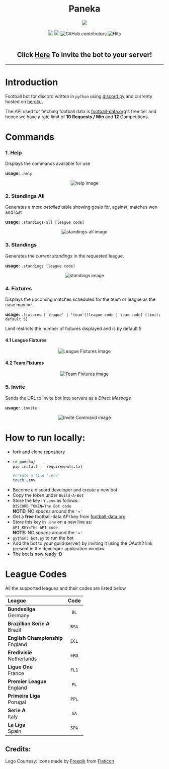 <h1 align="center">Paneka</h1>
<p align = "center"><img src = "https://maheshk23.imfast.io/Paneka/logo.png"><br><br>
<img src = "https://img.shields.io/github/languages/top/MaheshBharadwaj/paneka?logo=python&logoColor=%23dddddd&style=flat-square">
<img src = "https://img.shields.io/github/v/tag/MaheshBharadwaj/paneka?color=%2349a305&label=Release&logo=github&logoColor=%23dddddd&style=flat-square">
<img alt="GitHub contributors" src="https://img.shields.io/github/contributors/MaheshBharadwaj/paneka?color=%2349a305&label=Contributors&logo=GitHub&style=flat-square">
<img alt="Hits" src="http://hits.dwyl.com/MaheshBharadwaj/Paneka-discord-bot.svg"><br><br>
<h2 align="center">Click <a href = "https://discord.com/api/oauth2/authorize?client_id=731544990446256198&permissions=60416&scope=bot">Here</a> To invite the bot to your server!</h2>
</p>
<hr>

# Introduction
Football bot for discord written in `python` using [discord.py](https://pypi.org/project/discord.py/) and currenty hosted on [heroku](https://heroku.com).

The API used for fetching football data is [football-data.org](https://football-data.org)'s free tier and hence we have a rate limit of **10 Requests / Min** and **12** Competitions.

# Commands
### 1. Help
Displays the commands available for use

**usage:** `.help`

<p align="center">
<img alt="help image" src="https://maheshk23.imfast.io/Paneka/help-command.png">
</p>

### 2. Standings All
Generates a more _detailed_ table showing goals for, against, matches won and lost

**usage:** `.standings-all [league code]`

<p align="center">
<img alt="standings-all image" src="https://maheshk23.imfast.io/Paneka/standings-all.png">
</p>

### 3. Standings
Generates the _current standings_ in the requested league.

**usage:** `.standings [league code]`

<p align="center">
<img alt="standings image" src="https://maheshk23.imfast.io/Paneka/standings.png">
</p>

### 4. Fixtures
Displays the upcoming matches scheduled for the team or league as the case may be.


**usage:** `.fixtures ['league' | 'team'][league code | team code] [limit: default 5]`

Limit restricts the number of fixtures displayed and is by default 5

#### 4.1 League Fixtures

<p align="center">
<img alt="League Fixtures image" src="https://maheshk23.imfast.io/Paneka/league-fixtures.png">
</p>

#### 4.2 Team Fixtures

<p align="center">
<img alt="Team Fixtures image" src="https://maheshk23.imfast.io/Paneka/team-fixtures.png">
</p>

### 5. Invite
Sends the URL to invite bot into servers as a _Direct Message_

**usage:** `.invite`

<p align="center">
<img alt="Invite Command image" src="https://maheshk23.imfast.io/Paneka/invite-command.png">
</p>



# How to run locally:
 - fork and clone repository
 - ```bash
   cd paneka/
   pip install -r requirements.txt
   
   #create a file '.env'
   touch .env
   ```
 - Become a discord developer and create a new bot
 - Copy the token under `Build-A-Bot`
 - Store the key in `.env` as follows:<br>
   `DISCORD_TOKEN=The Bot code`<br>
   **NOTE:** NO _spaces_ around the `'='`
 - Get a **free** football-data API key from [football-data.org](https://www.football-data.org/)
 - Store this key in `.env` on a new line as:<br>
   `API_KEY=The API code`<br>
   **NOTE:** NO _spaces_ around the `'='`
 - `python3 bot.py` to run the bot
 - Add the bot to your guild(server) by inviting it using the OAuth2 link present in the developer application window
 - The bot is now ready :D
 
 # League Codes
 All the supported leagues and their codes are listed below

| League | Code |
| :----- | :--: |
| **Bundesliga**<br>Germany | `BL` |
| **Brazillian Serie A**<br>Brazil | `BSA` |
| **English Championship**<br>England | `ECL` |
| **Eredivisie**<br>Netherlands | `ERD` |
| **Ligue One**<br>France | `FL1` |
| **Premier League**<br>England | `PL` |
| **Primeira Liga**<br>Porugal | `PPL` |
| **Serie A**<br>Italy | `SA` |
| **La Liga**<br>Spain| `SPA` |


 ## Credits: 
 Logo Courtesy:
 Icons made by [Freepik](https://www.flaticon.com/authors/freepik) from [Flaticon](https://www.flaticon.com/)
 
 
